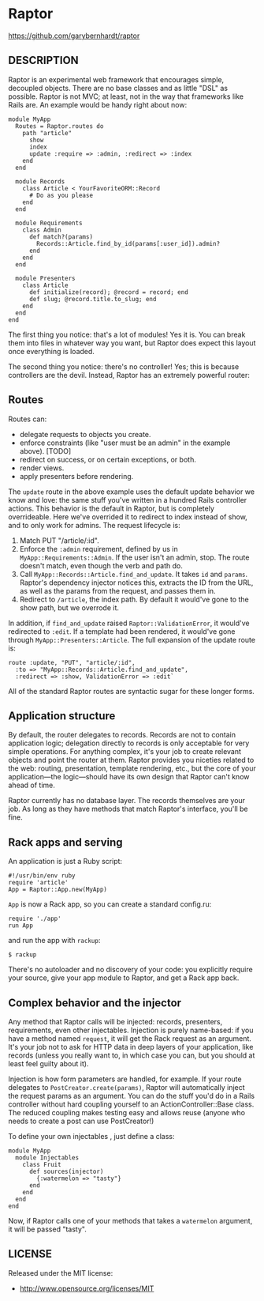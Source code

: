 # Raptor

https://github.com/garybernhardt/raptor

## DESCRIPTION

Raptor is an experimental web framework that encourages simple, decoupled objects. There are no base classes and as little "DSL" as possible. Raptor is not MVC; at least, not in the way that frameworks like Rails are. An example would be handy right about now:

    module MyApp
      Routes = Raptor.routes do
        path "article"
          show
          index
          update :require => :admin, :redirect => :index
        end
      end

      module Records
        class Article < YourFavoriteORM::Record
          # Do as you please
        end
      end

      module Requirements
        class Admin
          def match?(params)
            Records::Article.find_by_id(params[:user_id]).admin?
          end
        end
      end

      module Presenters
        class Article
          def initialize(record); @record = record; end
          def slug; @record.title.to_slug; end
        end
      end
    end

The first thing you notice: that's a lot of modules! Yes it is. You can break them into files in whatever way you want, but Raptor does expect this layout once everything is loaded.

The second thing you notice: there's no controller! Yes; this is because controllers are the devil. Instead, Raptor has an extremely powerful router:

## Routes

Routes can:

- delegate requests to objects you create.
- enforce constraints (like "user must be an admin" in the example above). [TODO]
- redirect on success, or on certain exceptions, or both.
- render views.
- apply presenters before rendering.

The `update` route in the above example uses the default update behavior we know and love: the same stuff you've written in a hundred Rails controller actions. This behavior is the default in Raptor, but is completely overrideable. Here we've overrided it to redirect to index instead of show, and to only work for admins. The request lifecycle is:

1. Match PUT "/article/:id".
1. Enforce the `:admin` requirement, defined by us in `MyApp::Requirements::Admin`. If the user isn't an admin, stop. The route doesn't match, even though the verb and path do.
1. Call `MyApp::Records::Article.find_and_update`. It takes `id` and `params`. Raptor's dependency injector notices this, extracts the ID from the URL, as well as the params from the request, and passes them in.
1. Redirect to `/article`, the index path. By default it would've gone to the show path, but we overrode it.

In addition, if `find_and_update` raised `Raptor::ValidationError`, it would've redirected to `:edit`. If a template had been rendered, it would've gone through `MyApp::Presenters::Article`. The full expansion of the update route is:

    route :update, "PUT", "article/:id",
      :to => "MyApp::Records::Article.find_and_update",
      :redirect => :show, ValidationError => :edit`

All of the standard Raptor routes are syntactic sugar for these longer forms.

## Application structure

By default, the router delegates to records. Records are not to contain application logic; delegation directly to records is only acceptable for very simple operations. For anything complex, it's your job to create relevant objects and point the router at them. Raptor provides you niceties related to the web: routing, presentation, template rendering, etc., but the core of your application&mdash;the logic&mdash;should have its own design that Raptor can't know ahead of time.

Raptor currently has no database layer. The records themselves are your job. As long as they have methods that match Raptor's interface, you'll be fine.

## Rack apps and serving

An application is just a Ruby script:

    #!/usr/bin/env ruby
    require 'article'
    App = Raptor::App.new(MyApp)

`App` is now a Rack app, so you can create a standard config.ru:

    require './app'
    run App

and run the app with `rackup`:

    $ rackup

There's no autoloader and no discovery of your code: you explicitly require your source, give your app module to Raptor, and get a Rack app back.

## Complex behavior and the injector

Any method that Raptor calls will be injected: records, presenters, requirements, even other injectables. Injection is purely name-based: if you have a method named `request`, it will get the Rack request as an argument. It's your job not to ask for HTTP data in deep layers of your application, like records (unless you really want to, in which case you can, but you should at least feel guilty about it).

Injection is how form parameters are handled, for example. If your route delegates to `PostCreator.create(params)`, Raptor will automatically inject the request params as an argument. You can do the stuff you'd do in a Rails controller without hard coupling yourself to an ActionController::Base class. The reduced coupling makes testing easy and allows reuse (anyone who needs to create a post can use PostCreator!)

To define your own injectables , just define a class:

    module MyApp
      module Injectables
        class Fruit
          def sources(injector)
            {:watermelon => "tasty"}
          end
        end
      end
    end

Now, if Raptor calls one of your methods that takes a `watermelon` argument, it will be passed "tasty".

## LICENSE

Released under the MIT license:

* http://www.opensource.org/licenses/MIT

